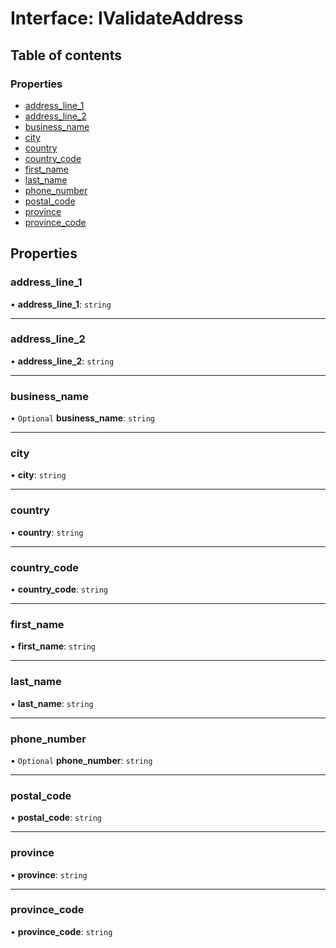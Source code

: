 # Interface: IValidateAddress

## Table of contents

### Properties

- [address\_line\_1](IValidateAddress.md#address_line_1)
- [address\_line\_2](IValidateAddress.md#address_line_2)
- [business\_name](IValidateAddress.md#business_name)
- [city](IValidateAddress.md#city)
- [country](IValidateAddress.md#country)
- [country\_code](IValidateAddress.md#country_code)
- [first\_name](IValidateAddress.md#first_name)
- [last\_name](IValidateAddress.md#last_name)
- [phone\_number](IValidateAddress.md#phone_number)
- [postal\_code](IValidateAddress.md#postal_code)
- [province](IValidateAddress.md#province)
- [province\_code](IValidateAddress.md#province_code)

## Properties

### address\_line\_1

• **address\_line\_1**: `string`

___

### address\_line\_2

• **address\_line\_2**: `string`

___

### business\_name

• `Optional` **business\_name**: `string`

___

### city

• **city**: `string`

___

### country

• **country**: `string`

___

### country\_code

• **country\_code**: `string`

___

### first\_name

• **first\_name**: `string`

___

### last\_name

• **last\_name**: `string`

___

### phone\_number

• `Optional` **phone\_number**: `string`

___

### postal\_code

• **postal\_code**: `string`

___

### province

• **province**: `string`

___

### province\_code

• **province\_code**: `string`
